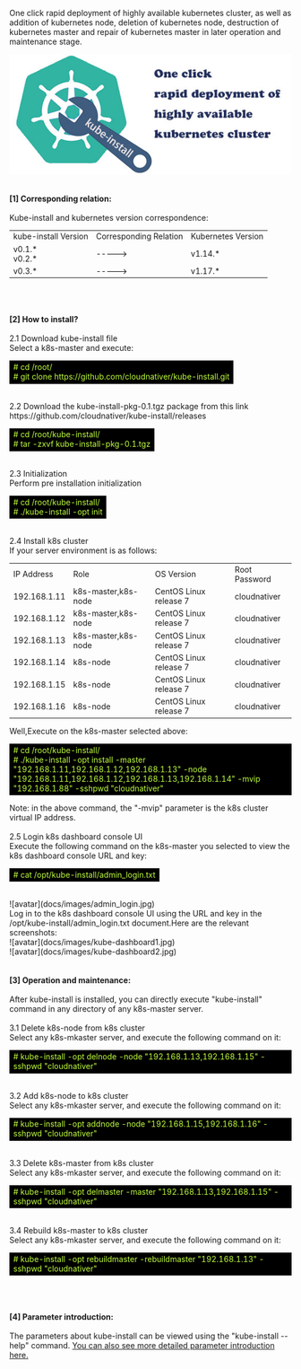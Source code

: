 One click rapid deployment of highly available kubernetes cluster, as well as addition of kubernetes node, deletion of kubernetes node, destruction of kubernetes master and repair of kubernetes master in later operation and maintenance stage.
<br>

![avatar](docs/images/kube-install-logo.jpg)

<br>
<b>[1] Corresponding relation: </b><br>
<br>
Kube-install and kubernetes version correspondence:
<table>
<tr><td>kube-install Version</td><td>Corresponding Relation</td><td>Kubernetes Version</td>
<tr><td>v0.1.* <br>v0.2.* </td><td>  -----> </td><td>v1.14.* </td></tr>
<tr><td>v0.3.* </td><td>  -----> </td><td>v1.17.* </td></tr>
</table>
<br>
<br>
<br>
<b>[2] How to install?</b><br>
<br>
2.1 Download kube-install file<br>
Select a k8s-master and execute:<br>
<table>
<tr><td bgcolor=#000000>
<font color=#C0FF3E># cd /root/</font><br>
<font color=#C0FF3E># git clone https://github.com/cloudnativer/kube-install.git </font><br>
 </td></tr>
</table>
<br>
2.2 Download the kube-install-pkg-0.1.tgz package from this link https://github.com/cloudnativer/kube-install/releases <br>
<table>
<tr><td bgcolor=#000000><font color=#C0FF3E>
 # cd /root/kube-install/<br>
 # tar -zxvf kube-install-pkg-0.1.tgz
 </font></td></tr>
</table>
<br>
2.3 Initialization<br>
Perform pre installation initialization<br>
<table>
<tr><td bgcolor=#000000><font color=#C0FF3E># cd /root/kube-install/<br> # ./kube-install -opt init</font></td></tr>
</table>
<br>
2.4 Install k8s cluster<br>
If your server environment is as follows:<br>
<table>
<tr><td>IP Address</td><td>Role</td><td>OS Version</td><td>Root Password</td></tr>
<tr><td>192.168.1.11</td><td>k8s-master,k8s-node</td><td>CentOS Linux release 7</td><td>cloudnativer</td></tr>
<tr><td>192.168.1.12</td><td>k8s-master,k8s-node</td><td>CentOS Linux release 7</td><td>cloudnativer</td></tr>
<tr><td>192.168.1.13</td><td>k8s-master,k8s-node</td><td>CentOS Linux release 7</td><td>cloudnativer</td></tr>
<tr><td>192.168.1.14</td><td>k8s-node</td><td>CentOS Linux release 7</td><td>cloudnativer</td></tr>
<tr><td>192.168.1.15</td><td>k8s-node</td><td>CentOS Linux release 7</td><td>cloudnativer</td></tr>
<tr><td>192.168.1.16</td><td>k8s-node</td><td>CentOS Linux release 7</td><td>cloudnativer</td></tr>
</table>
Well,Execute on the k8s-master selected above:<br>
<table>
<tr><td bgcolor=#000000><font color=#C0FF3E># cd /root/kube-install/<br> # ./kube-install -opt install -master "192.168.1.11,192.168.1.12,192.168.1.13" -node "192.168.1.11,192.168.1.12,192.168.1.13,192.168.1.14" -mvip "192.168.1.88" -sshpwd "cloudnativer"</font></td></tr>
</table>
Note: in the above command, the "-mvip" parameter is the k8s cluster virtual IP address.<br>
<br>
2.5 Login k8s dashboard console UI<br>
Execute the following command on the k8s-master you selected to view the k8s dashboard console URL and key:<br>
<table>
<tr><td bgcolor=#000000><font color=#C0FF3E>
 # cat /opt/kube-install/admin_login.txt<br>
 </font></td></tr>
</table>
<br>
![avatar](docs/images/admin_login.jpg)
<br>
Log in to the k8s dashboard console UI using the URL and key in the /opt/kube-install/admin_login.txt document.Here are the relevant screenshots:
<br>
![avatar](docs/images/kube-dashboard1.jpg)
<br>
![avatar](docs/images/kube-dashboard2.jpg)
<br>
<br>
<br>
<b>[3] Operation and maintenance:</b><br>
<br>
After kube-install is installed, you can directly execute "kube-install" command in any directory of any k8s-master server.<br>
<br>
3.1 Delete k8s-node from k8s cluster<br>
Select any k8s-mkaster server, and execute the following command on it:<br>
<table>
<tr><td bgcolor=#000000><font color=#C0FF3E># kube-install -opt delnode -node "192.168.1.13,192.168.1.15" -sshpwd "cloudnativer"</font></td></tr>
</table>
<br>
3.2 Add k8s-node to k8s cluster<br>
Select any k8s-mkaster server, and execute the following command on it:<br>
<table>
<tr><td bgcolor=#000000><font color=#C0FF3E># kube-install -opt addnode -node "192.168.1.15,192.168.1.16" -sshpwd "cloudnativer"</font></td></tr>
</table>
<br>
3.3 Delete k8s-master from k8s cluster<br>
Select any k8s-mkaster server, and execute the following command on it:<br>
<table>
<tr><td bgcolor=#000000><font color=#C0FF3E># kube-install -opt delmaster -master "192.168.1.13,192.168.1.15" -sshpwd "cloudnativer"</font></td></tr>
</table>
<br>
3.4 Rebuild k8s-master to k8s cluster<br>
Select any k8s-mkaster server, and execute the following command on it:<br>
<table>
<tr><td bgcolor=#000000><font color=#C0FF3E># kube-install -opt rebuildmaster -rebuildmaster "192.168.1.13" -sshpwd "cloudnativer"</font></td></tr>
</table>
<br>
<br>
<br>
<b>[4] Parameter introduction:</b><br>
<br>
The parameters about kube-install can be viewed using the "kube-install --help" command. <a href="docs/parameters0.2.md">You can also see more detailed parameter introduction here.</a><br>
<br>
<br>
<br>

